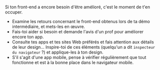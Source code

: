 Si ton front-end a encore besoin d'être amélioré, c'est le moment de t'en occuper.

- Examine les retours concernant le front-end obtenus lors de ta démo intermédiaire, et mets-les en œuvre.
- Fais-toi aider si besoin et demande l'avis d'un prof pour améliorer encore ton app.
- Consulte tes apps et tes sites Web préférés et fais attention aux détails de leur design... Inspire-toi de ces éléments (quelqu'un a dit `inspecteur du navigateur` ?) et applique-les à ton design.
- S'il s'agit d'une app mobile, pense à vérifier régulièrement que tout fonctionne et est à la bonne place dans le navigateur mobile.

